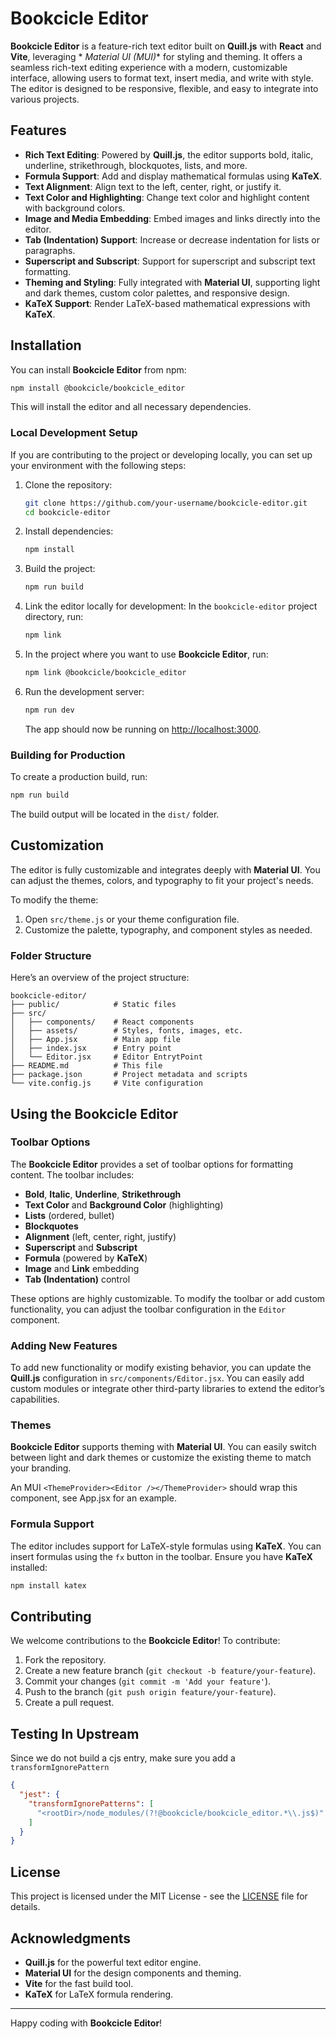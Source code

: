 # Bookcicle Editor

**Bookcicle Editor** is a feature-rich text editor built on **Quill.js** with **React** and **Vite**, leveraging *
*Material UI (MUI)** for styling and theming. It offers a seamless rich-text editing experience with a modern,
customizable interface, allowing users to format text, insert media, and write with style. The editor is designed to be
responsive, flexible, and easy to integrate into various projects.

## Features

- **Rich Text Editing**: Powered by **Quill.js**, the editor supports bold, italic, underline, strikethrough,
  blockquotes, lists, and more.
- **Formula Support**: Add and display mathematical formulas using **KaTeX**.
- **Text Alignment**: Align text to the left, center, right, or justify it.
- **Text Color and Highlighting**: Change text color and highlight content with background colors.
- **Image and Media Embedding**: Embed images and links directly into the editor.
- **Tab (Indentation) Support**: Increase or decrease indentation for lists or paragraphs.
- **Superscript and Subscript**: Support for superscript and subscript text formatting.
- **Theming and Styling**: Fully integrated with **Material UI**, supporting light and dark themes, custom color
  palettes, and responsive design.
- **KaTeX Support**: Render LaTeX-based mathematical expressions with **KaTeX**.

## Installation

You can install **Bookcicle Editor** from npm:

```bash
npm install @bookcicle/bookcicle_editor
```

This will install the editor and all necessary dependencies.

### Local Development Setup

If you are contributing to the project or developing locally, you can set up your environment with the following steps:

1. Clone the repository:
   ```bash
   git clone https://github.com/your-username/bookcicle-editor.git
   cd bookcicle-editor
   ```

2. Install dependencies:
   ```bash
   npm install
   ```

3. Build the project:
   ```bash
   npm run build
   ```

4. Link the editor locally for development:
   In the `bookcicle-editor` project directory, run:
   ```bash
   npm link
   ```

5. In the project where you want to use **Bookcicle Editor**, run:
   ```bash
   npm link @bookcicle/bookcicle_editor
   ```

6. Run the development server:
   ```bash
   npm run dev
   ```

   The app should now be running on [http://localhost:3000](http://localhost:3000).

### Building for Production

To create a production build, run:

```bash
npm run build
```

The build output will be located in the `dist/` folder.

## Customization

The editor is fully customizable and integrates deeply with **Material UI**. You can adjust the themes, colors, and
typography to fit your project's needs.

To modify the theme:

1. Open `src/theme.js` or your theme configuration file.
2. Customize the palette, typography, and component styles as needed.

### Folder Structure

Here’s an overview of the project structure:

```
bookcicle-editor/
├── public/            # Static files
├── src/
│   ├── components/    # React components
│   ├── assets/        # Styles, fonts, images, etc.
│   ├── App.jsx        # Main app file
│   ├── index.jsx      # Entry point
│   └── Editor.jsx     # Editor EntrytPoint
├── README.md          # This file
├── package.json       # Project metadata and scripts
└── vite.config.js     # Vite configuration
```

## Using the Bookcicle Editor

### Toolbar Options

The **Bookcicle Editor** provides a set of toolbar options for formatting content. The toolbar includes:

- **Bold**, **Italic**, **Underline**, **Strikethrough**
- **Text Color** and **Background Color** (highlighting)
- **Lists** (ordered, bullet)
- **Blockquotes**
- **Alignment** (left, center, right, justify)
- **Superscript** and **Subscript**
- **Formula** (powered by **KaTeX**)
- **Image** and **Link** embedding
- **Tab (Indentation)** control

These options are highly customizable. To modify the toolbar or add custom functionality, you can adjust the toolbar
configuration in the `Editor` component.

### Adding New Features

To add new functionality or modify existing behavior, you can update the **Quill.js** configuration in
`src/components/Editor.jsx`. You can easily add custom modules or integrate other third-party libraries to extend the
editor’s capabilities.

### Themes

**Bookcicle Editor** supports theming with **Material UI**. You can easily switch between light and dark themes or
customize the existing theme to match your branding.

An MUI `<ThemeProvider><Editor /></ThemeProvider>` should wrap this component, see App.jsx for an example.

### Formula Support

The editor includes support for LaTeX-style formulas using **KaTeX**. You can insert formulas using the `fx` button in
the toolbar. Ensure you have **KaTeX** installed:

```bash
npm install katex
```

## Contributing

We welcome contributions to the **Bookcicle Editor**! To contribute:

1. Fork the repository.
2. Create a new feature branch (`git checkout -b feature/your-feature`).
3. Commit your changes (`git commit -m 'Add your feature'`).
4. Push to the branch (`git push origin feature/your-feature`).
5. Create a pull request.

## Testing In Upstream

Since we do not build a cjs entry, make sure you add a `transformIgnorePattern`

```json
{ 
  "jest": {
    "transformIgnorePatterns": [
      "<rootDir>/node_modules/(?!@bookcicle/bookcicle_editor.*\\.js$)"
    ]
  }
}
```


## License

This project is licensed under the MIT License - see the [LICENSE](LICENSE) file for details.

## Acknowledgments

- **Quill.js** for the powerful text editor engine.
- **Material UI** for the design components and theming.
- **Vite** for the fast build tool.
- **KaTeX** for LaTeX formula rendering.

---

Happy coding with **Bookcicle Editor**!

```